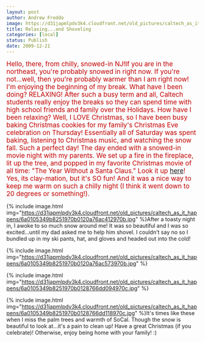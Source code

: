 ```yaml
---
layout: post
author: Andrew Freddo
image: https://d31japmlpdv3k4.cloudfront.net/old_pictures/caltech_as_it_happens/6a0105349b8251970b0128766dce1d970c.jpg
title: Relaxing...and Shoveling
categories: [local]
status: Publish
date: 2009-12-21
---
```


<span style="color: #c00000; font-size: 17px;"><span style="color: #c00000; font-size: 17px;">Hello, there, from chilly, snowed-in NJ!If you are in the northeast, you're probably snowed in right now. If you're not...well, then you're probably warmer than I am right now! I'm enjoying the beginning of my break. What have I been doing? RELAXING! After such a busy term and all, Caltech students really enjoy the breaks so they can spend time with high school friends and family over the Holidays. How have I been relaxing? Well, I LOVE Christmas, so I have been busy baking Christmas cookies for my family's Christmas Eve celebration on Thursday! Essentially all of Saturday was spent baking, listening to Christmas music, and watching the snow fall. Such a perfect day!
The day ended with a snowed-in movie night with my parents. We set up a fire in the fireplace, lit up the tree, and popped in my favorite Christmas movie of all time: "The Year Without a Santa Claus." Look it up <a href="https://www.imdb.com/title/tt0072424/">here</a>! Yes, its clay-mation, but it's SO fun! And it was a nice way to keep me warm on such a chilly night (I think it went down to 20 degrees or something!).


{% include image.html img="https://d31japmlpdv3k4.cloudfront.net/old_pictures/caltech_as_it_happens/6a0105349b8251970b0120a76ac412970b.jpg" %}After a toasty night in, I awoke to so much snow around me! It was so beautiful and I was so excited...until my dad asked me to help him shovel. I couldn't say no so I bundled up in my ski pants, hat, and gloves and headed out into the cold!

{% include image.html img="https://d31japmlpdv3k4.cloudfront.net/old_pictures/caltech_as_it_happens/6a0105349b8251970b0120a76ac573970b.jpg" %}

{% include image.html img="https://d31japmlpdv3k4.cloudfront.net/old_pictures/caltech_as_it_happens/6a0105349b8251970b0128766dd094970c.jpg" %}

{% include image.html img="https://d31japmlpdv3k4.cloudfront.net/old_pictures/caltech_as_it_happens/6a0105349b8251970b0128766dd118970c.jpg" %}It's times like these when I miss the palm trees and warmth of SoCal. Though the snow is beautiful to look at...it's a pain to clean up!
Have a great Christmas (if you celebrate)! Otherwise, enjoy being home with your family! :)
